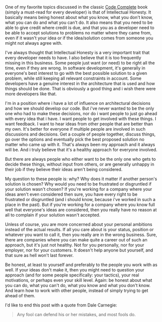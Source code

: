 One of my favorite topics discussed in the classic <a href="http://www.amazon.com/Code-Complete-Practical-Handbook-Construction/dp/0735619670/ref=sr_1_1?ie=UTF8&s=books&qid=1254673947&sr=8-1">Code Complete</a> book (simply a must-read for every developer) is that of Intellectual Honesty.  It basically means being honest about what you know, what you don't know, what you can do and what you can't do.  It also means that you need to be able to give credit where credit is due, and that you as a developer need to be able to accept solutions to problems no matter where they came from, even if it wasn't your idea or if the idea/solution comes from someone you might not always agree with.

I've always thought that Intellectual Honesty is a very important trait that every developer needs to have.  I also believe that it is too frequently missing in this business.  Some people just want (or need) to be right all the time, even if they are wrong.  In software development, it's generally in everyone's best interest to go with the best possible solution to a given problem, while still keeping all relevant constraints in account.  Some developers have a genuine interest in the architecture that is used and how things should be done.  That is obviously a good thing and i wish there were more developers like that.  

I'm in a position where i have a lot of influence on architectural decisions and how we should develop our code.  But i've never wanted to be the only one who had to make these decisions, nor do i want people to just go ahead with every idea that i have.  I want people to get involved with these things.  I want feedback.  I want to hear ideas from other people that are better than my own.  It's better for everyone if multiple people are involved in such discussions and decisions.  Get a couple of people together, discuss things, go over the options and eventually pick the best proposed solution no matter who came up with it.  That's always been my approach and it always will be.  And i truly believe that it's a healthy approach for everyone involved.

But there are always people who either want to be the only one who gets to decide these things, without input from others, or are generally unhappy in their job if they believe their ideas aren't being considered.  

My question to these people is: why? Why does it matter if another person's solution is chosen? Why would you need to be frustrated or disgruntled if your solution wasn't chosen?  If you're working for a company where your ideas aren't even considered then sure, you have every right to be frustrated or disgruntled (and i should know, because i've worked in such a place in the past).  But if you're working for a company where you know full well that everyone's ideas are considered, then you really have no reason at all to complain if your solution wasn't accepted.

Unless of course, you are more concerned about your personal ambitions instead of the actual results.  If all you care about is your status, position or whatever you want to call it, then you really are in the wrong business.  Sure, there are companies where you can make quite a career out of such an approach, but it's just not healthy.  Not for you personally, nor for your employer, nor for your customers.  It doesn't help anyone but yourself, and that sure as hell won't last forever.  

Be honest, at least to yourself and preferably to the people you work with as well.  If your ideas don't make it, then you might need to question your approach (and for some people specifically: your tactics), your real motivations, or perhaps even your skill level.  Again: be honest about what you can do, what you can't do, what you know and what you don't know.  And learn how to work with other people, instead of simply trying to get ahead of them.

I'd like to end this post with a quote from Dale Carnegie:

<blockquote>Any fool can defend his or her mistakes, and most fools do.</blockquote>